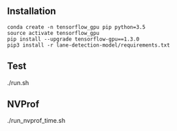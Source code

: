 ## Installation
    conda create -n tensorflow_gpu pip python=3.5
    source activate tensorflow_gpu
    pip install --upgrade tensorflow-gpu==1.3.0
    pip3 install -r lane-detection-model/requirements.txt 


## Test
   ./run.sh
## NVProf
   ./run_nvprof_time.sh
